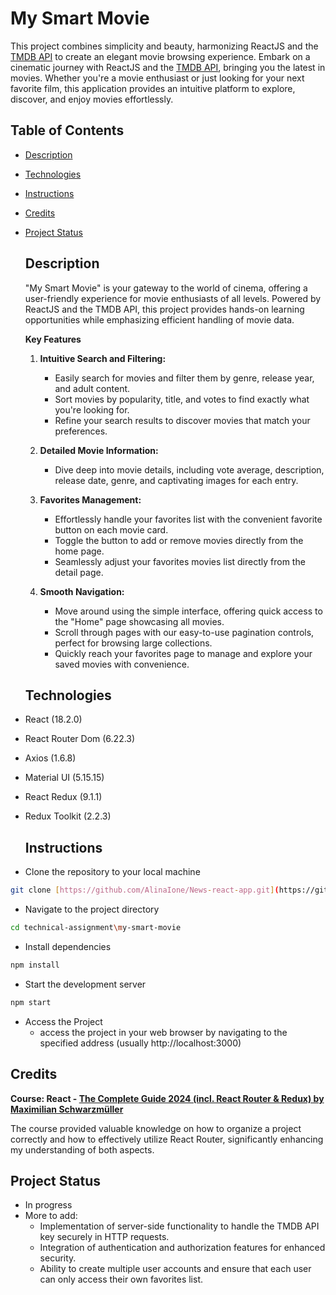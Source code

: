   # My Smart Movie
 This project combines simplicity and beauty, harmonizing ReactJS and the [TMDB API](https://developer.themoviedb.org/docs/getting-started) to create an elegant movie browsing experience.
 Embark on a cinematic journey with ReactJS and the [TMDB API](https://developer.themoviedb.org/docs/getting-started), bringing you the latest in movies.
 Whether you're a movie enthusiast or just looking for your next favorite film, this application provides an intuitive platform to explore, discover, and enjoy movies effortlessly.

 ## Table of Contents
* [Description](#description)
* [Technologies](#technologies)
* [Instructions](#instructions)
* [Credits](#credits)
* [Project Status](#project-status)

  ## Description
  "My Smart Movie" is your gateway to the world of cinema, offering a user-friendly experience for movie enthusiasts of all levels. Powered by ReactJS and the TMDB API, this project provides hands-on learning opportunities while emphasizing efficient handling of movie data.

  **Key Features**

  1. **Intuitive Search and Filtering:**
      - Easily search for movies and filter them by genre, release year, and adult content.
      - Sort movies by popularity, title, and votes to find exactly what you're looking for.
      - Refine your search results to discover movies that match your preferences.
    
  2. **Detailed Movie Information:**
     - Dive deep into movie details, including vote average, description, release date, genre, and captivating images for each entry.
 
  3. **Favorites Management:**
     - Effortlessly handle your favorites list with the convenient favorite button on each movie card.
     - Toggle the button to add or remove movies directly from the home page.
     - Seamlessly adjust your favorites movies list directly from the detail page.

  4. **Smooth Navigation:**
     - Move around using the simple interface, offering quick access to the "Home" page showcasing all movies.
     - Scroll through pages with our easy-to-use pagination controls, perfect for browsing large collections.
     - Quickly reach your favorites page to manage and explore your saved movies with convenience.
    
  ## Technologies
- React (18.2.0)
- React Router Dom (6.22.3)
- Axios (1.6.8)
- Material UI (5.15.15)
- React Redux (9.1.1)
- Redux Toolkit (2.2.3)

  ## Instructions
- Clone the repository to your local machine
```bash
git clone [https://github.com/AlinaIone/News-react-app.git](https://github.com/AlinaIone/technical-assignment.git)
```
- Navigate to the project directory
```bash
cd technical-assignment\my-smart-movie
```
- Install dependencies
```bash
npm install
```
- Start the development server
```bash
npm start
```
- Access the Project
  - access the project in your web browser by navigating to the specified address (usually http://localhost:3000)

## Credits
**Course: React - [The Complete Guide 2024 (incl. React Router & Redux) by Maximilian Schwarzmüller](https://www.udemy.com/course/react-the-complete-guide-incl-redux/?utm_source=adwords&utm_medium=udemyads&utm_campaign=Branded-Topic_la.EN_cc.ROWMTA-B&campaigntype=Search&portfolio=BrandTopic&language=EN&product=Course&test=&audience=Keyword&topic=&priority=&utm_content=deal4584&utm_term=_._ag_125243607772_._ad_534056471471_._kw_web+development+full+stack+udemy_._de_c_._dm__._pl__._ti_kwd-1884800931302_._li_1011795_._pd__._&matchtype=b&gad_source=1&gclid=Cj0KCQjwxeyxBhC7ARIsAC7dS39viD7fnXoX94oosUEdG6Jtub-bslLd1Vhkl81QF6S09jxBGXe2N-EaAhLNEALw_wcB&couponCode=ST20MT50724)**

The course provided valuable knowledge on how to organize a project correctly and how to effectively utilize React Router, significantly enhancing my understanding of both aspects.

## Project Status
- In progress
- More to add:
  - Implementation of server-side functionality to handle the TMDB API key securely in HTTP requests.
  - Integration of authentication and authorization features for enhanced security.
  - Ability to create multiple user accounts and ensure that each user can only access their own favorites list.
